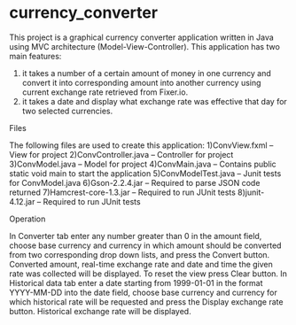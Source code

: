 # currency_converter
This project is a graphical currency converter application written in Java using MVC architecture (Model-View-Controller). This application has two main features:
1) it takes a number of a certain amount of money in one currency and convert it into corresponding amount into another currency using current exchange rate retrieved from Fixer.io. 
2) it takes a date and display what exchange rate was effective that day for two selected currencies. 

Files

The following files are used to create this application:
1)ConvView.fxml – View for project
2)ConvController.java – Controller for project
3)ConvModel.java – Model for project
4)ConvMain.java – Contains public static void main to start the application
5)ConvModelTest.java – Junit tests for ConvModel.java
6)Gson-2.2.4.jar – Required to parse JSON code returned 
7)Hamcrest-core-1.3.jar – Required to run JUnit tests
8)junit-4.12.jar – Required to run JUnit tests

Operation

In Converter tab enter any number greater than 0 in the amount field, choose base currency and currency in which amount should be converted from two corresponding drop down lists, and press the Convert button. Converted amount, real-time exchange rate and date and time the given rate was collected will be displayed. To reset the view press Clear button.
In Historical data tab enter a date starting from 1999-01-01 in the format YYYY-MM-DD into the date field, choose base currency and currency for which historical rate will be requested and press the Display exchange rate button. Historical exchange rate will be displayed.















